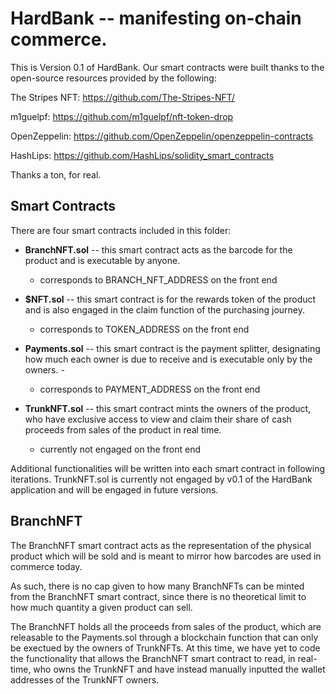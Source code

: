 # HardBank -- manifesting on-chain commerce. 

This is Version 0.1 of HardBank. Our smart contracts were built thanks to the open-source resources provided by the following:

The Stripes NFT: https://github.com/The-Stripes-NFT/

m1guelpf: https://github.com/m1guelpf/nft-token-drop

OpenZeppelin: https://github.com/OpenZeppelin/openzeppelin-contracts

HashLips: https://github.com/HashLips/solidity_smart_contracts

Thanks a ton, for real.

## Smart Contracts

There are four smart contracts included in this folder:
 - <b>BranchNFT.sol</b> -- this smart contract acts as the barcode for the product and is executable by anyone.
   - corresponds to BRANCH_NFT_ADDRESS on the front end
    
 - <b>$NFT.sol</b> -- this smart contract is for the rewards token of the product and is also engaged in the claim function of the purchasing journey.
   - corresponds to TOKEN_ADDRESS on the front end
    
 - <b>Payments.sol</b> -- this smart contract is the payment splitter, designating how much each owner is due to receive and is executable only by the owners. - 
   - corresponds to PAYMENT_ADDRESS on the front end
   
 - <b>TrunkNFT.sol</b> -- this smart contract mints the owners of the product, who have exclusive access to view and claim their share of cash proceeds from sales of the product in real time.
   - currently not engaged on the front end

Additional functionalities will be written into each smart contract in following iterations. TrunkNFT.sol is currently not engaged by v0.1 of the HardBank application and will be engaged in future versions.

## BranchNFT

The BranchNFT smart contract acts as the representation of the physical product which will be sold and is meant to mirror how barcodes are used in commerce today.

As such, there is no cap given to how many BranchNFTs can be minted from the BranchNFT smart contract, since there is no theoretical limit to how much quantity a given product can sell.

The BranchNFT holds all the proceeds from sales of the product, which are releasable to the Payments.sol through a blockchain function that can only be exectued by the owners of TrunkNFTs. At this time, we have yet to code the functionality that allows the BranchNFT smart contract to read, in real-time, who owns the TrunkNFT and have instead manually inputted the wallet addresses of the TrunkNFT owners.
